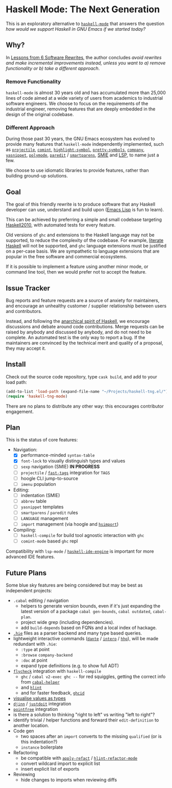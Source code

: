 # Haskell Mode: The Next Generation

This is an exploratory alternative to [`haskell-mode`](https://github.com/haskell/haskell-mode/) that answers the question *how would we support Haskell in GNU Emacs if we started today?*

## Why?

In [Lessons from 6 Software Rewrites](https://medium.com/@herbcaudill/lessons-from-6-software-rewrite-stories-635e4c8f7c22), the author concludes *avoid rewrites and make incremental improvements instead, unless you want to a) remove functionality or b) take a different approach*.

### Remove Functionality

`haskell-mode` is almost 30 years old and has accumulated more than 25,000 lines of code aimed at a wide variety of users from academics to industrial software engineers. We choose to focus on the requirements of the industrial engineer, removing features that are deeply embedded in the design of the original codebase.

### Different Approach

During those past 30 years, the GNU Emacs ecosystem has evolved to provide many features that `haskell-mode` independently implemented, such as [`projectile`](https://github.com/bbatsov/projectile), [`comint`](https://masteringemacs.org/article/comint-writing-command-interpreter), [`highlight-symbol`](https://melpa.org/##/highlight-symbol), [`pretty-symbols`](https://github.com/drothlis/pretty-symbols), [`company`](http://company-mode.github.io), [`yasnippet`](http://joaotavora.github.io/yasnippet/), [`polymode`](https://github.com/polymode/polymode), [`paredit`](https://www.emacswiki.org/emacs/ParEdit) / [`smartparens`](https://github.com/Fuco1/smartparens), [SMIE](https://www.gnu.org/software/emacs/manual/html_node/elisp/SMIE.html) and [LSP](https://github.com/emacs-lsp/lsp-mode/), to name just a few.

We choose to use idiomatic libraries to provide features, rather than building ground-up solutions.

## Goal

The goal of this friendly rewrite is to produce software that any Haskell developer can use, understand and build upon ([Emacs Lisp](https://www.gnu.org/software/emacs/manual/elisp.html) is fun to learn).

This can be achieved by preferring a simple and small codebase targeting [Haskell2010](https://www.haskell.org/onlinereport/haskell2010/), with automated tests for every feature.

Old versions of `ghc` and extensions to the Haskell language may not be supported, to reduce the complexity of the codebase. For example, [literate Haskell](https://wiki.haskell.org/Literate_programming) will not be supported, and `ghc` language extensions must be justified on a per-case basis. We are sympathetic to language extensions that are popular in the free software and commercial ecosystems.

If it is possible to implement a feature using another minor mode, or command line tool, then we would prefer not to accept the feature.

## Issue Tracker

Bug reports and feature requests are a source of anxiety for maintainers, and encourage an unhealthy customer / supplier relationship between users and contributors.

Instead, and following the [anarchical spirit of Haskell](https://www.microsoft.com/en-us/research/wp-content/uploads/2016/07/history.pdf), we encourage discussions and debate around code contributions. Merge requests can be raised by anybody and discussed by anybody, and do not need to be complete. An automated test is the only way to report a bug. If the maintainers are convinced by the technical merit and quality of a proposal, they may accept it.

## Install

Check out the source code repository, type `cask build`, and add to your load path:

```lisp
(add-to-list 'load-path (expand-file-name "~/Projects/haskell-tng.el/"))
(require 'haskell-tng-mode)
```

There are no plans to distribute any other way: this encourages contributor engagement.

## Plan

This is the status of core features:

- Navigation:
  - [x] performance-minded `syntax-table`
  - [x] `font-lock` to visually distinguish types and values
  - [ ] `sexp` navigation (SMIE) **IN PROGRESS**
  - [ ] `projectile` / [`fast-tags`](https://github.com/elaforge/fast-tags) integration for `TAGS`
  - [ ] hoogle CLI jump-to-source
  - [ ] `imenu` population
- Editing:
  - [ ] indentation (SMIE)
  - [ ] `abbrev` table
  - [ ] `yasnippet` templates
  - [ ] `smartparens` / `paredit` rules
  - [ ] `LANGUAGE` management
  - [ ] `import` management (via hoogle and [`hsimport`](https://hackage.haskell.org/package/hsimport))
- Compiling:
  - [ ] `haskell-compile` for build tool agnostic interaction with `ghc`
  - [ ] `comint-mode` based `ghc` repl

Compatibility with `lsp-mode` / [`haskell-ide-engine`](https://github.com/haskell/haskell-ide-engine) is important for more advanced IDE features.

## Future Plans

Some blue sky features are being considered but may be best as independent projects:

- `.cabal` editing / navigation
  - helpers to generate version bounds, even if it's just expanding the latest version of a package `cabal gen-bounds`, `cabal outdated`, `cabal-plan`.
  - project wide grep (including dependencies).
  - add `build-depends` based on FQNs and a local index of hackage.
- [`.hie`](https://ghc.haskell.org/trac/ghc/wiki/HIEFiles) files as a parser backend and many type based queries.
- lightweight interactive commands ([`dante`](https://github.com/jyp/dante) / [`intero`](https://github.com/commercialhaskell/intero) / [`hhp`](https://github.com/kazu-yamamoto/hhp)), will be made redundant with `.hie`:
  - `:type` at point
  - `:browse` `company-backend`
  - `:doc` at point
  - expand type definitions (e.g. to show full ADT)
- [`flycheck`](http://www.flycheck.org/en/latest/) integration with `haskell-compile`
  - `ghc` / `cabal v2-exec ghc --` for red squiggles, getting the correct info from [`cabal-helper`](http://hackage.haskell.org/package/cabal-helper)
  - and [`hlint`](https://github.com/ndmitchell/hlint)
  - and for faster feedback, [`ghcid`](https://github.com/ndmitchell/ghcid)
- [visualise values as types](https://twitter.com/jyothsnasrin/status/1039530556080283648)
- [`djinn`](https://hackage.haskell.org/package/djinn) / [`justdoit`](https://hackage.haskell.org/package/ghc-justdoit) integration
- [`pointfree`](https://hackage.haskell.org/package/pointfree) integration
- is there a solution to thinking "right to left" vs writing "left to right"?
- identify trivial / helper functions and forward their `edit-definition` to another location.
- Code gen
  - two spaces after an `import` converts to the missing `qualified` (or is this indentation?)
  - `instance` boilerplate
- Refactoring
  - be compatible with [`apply-refact`](https://github.com/mpickering/apply-refact) / [`hlint-refactor-mode`](https://github.com/mpickering/hlint-refactor-mode)
  - convert wildcard import to explicit list
  - insert explicit list of exports
- Reviewing
  - hide changes to imports when reviewing diffs
